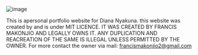![image](https://github.com/MAKONJIO99/Nyakuna-s-portfolio/assets/79503736/368f6937-af5b-4387-b910-55a8f7a335fe)

This is apersonal portfolio website for Diana Nyakuna.
this website was created by and is under MIT LICENCE.
IT WAS CREATED BY FRANCIS MAKONJIO AND LEGALLY OWNS IT.
 ANY DUPLICATION AND REACREATION OF THE SAME IS ILLEGAL UNLESS PERMITTED BY THE OWNER.
 For more contact the owner via mail: francismakonjio2@gmail.com

